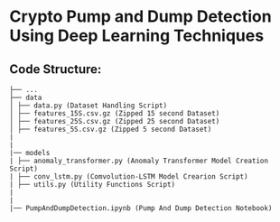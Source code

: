 # Crypto Pump and Dump Detection Using Deep Learning Techniques
## Code Structure:
```
├── ...
├── data
│ ├── data.py (Dataset Handling Script)
│ ├── features_15S.csv.gz (Zipped 15 second Dataset)
│ ├── features_25S.csv.gz (Zipped 25 second Dataset)
│ ├── features_5S.csv.gz (Zipped 5 second Dataset)
|
|
|── models
| ├── anomaly_transformer.py (Anomaly Transformer Model Creation Script)
| ├── conv_lstm.py (Comvolution-LSTM Model Crearion Script)
| ├── utils.py (Utility Functions Script)
|
|
|── PumpAndDumpDetection.ipynb (Pump And Dump Detection Notebook)
```
